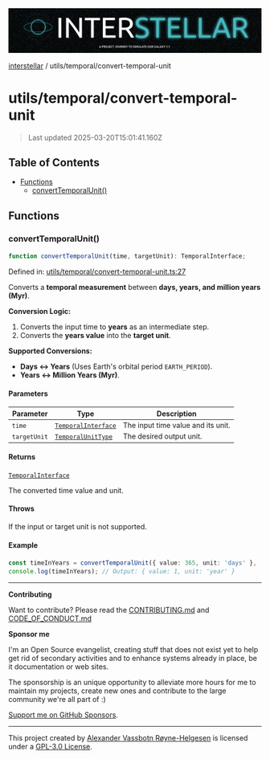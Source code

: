 <div><img alt="SPECCER logo" src="https://raw.githubusercontent.com/phun-ky/interstellar/main/public/interstellar-header.png" style="max-height:120px;"/></div>

[interstellar](../../README.md) / utils/temporal/convert-temporal-unit

# utils/temporal/convert-temporal-unit

> Last updated 2025-03-20T15:01:41.160Z

## Table of Contents

- [Functions](#functions)
  - [convertTemporalUnit()](#converttemporalunit)

## Functions

### convertTemporalUnit()

```ts
function convertTemporalUnit(time, targetUnit): TemporalInterface;
```

Defined in:
[utils/temporal/convert-temporal-unit.ts:27](https://github.com/phun-ky/interstellar/blob/main/src/utils/temporal/convert-temporal-unit.ts#L27)

Converts a **temporal measurement** between **days, years, and million years
(Myr)**.

**Conversion Logic:**

1. Converts the input time to **years** as an intermediate step.
2. Converts the **years value** into the **target unit**.

**Supported Conversions:**

- **Days ↔ Years** (Uses Earth's orbital period `EARTH_PERIOD`).
- **Years ↔ Million Years (Myr)**.

#### Parameters

| Parameter    | Type                                                             | Description                        |
| ------------ | ---------------------------------------------------------------- | ---------------------------------- |
| `time`       | [`TemporalInterface`](../../types/temporal.md#temporalinterface) | The input time value and its unit. |
| `targetUnit` | [`TemporalUnitType`](../../types/temporal.md#temporalunittype)   | The desired output unit.           |

#### Returns

[`TemporalInterface`](../../types/temporal.md#temporalinterface)

The converted time value and unit.

#### Throws

If the input or target unit is not supported.

#### Example

```ts
const timeInYears = convertTemporalUnit({ value: 365, unit: 'days' }, 'year');
console.log(timeInYears); // Output: { value: 1, unit: 'year' }
```

---

**Contributing**

Want to contribute? Please read the
[CONTRIBUTING.md](https://github.com/phun-ky/interstellar/blob/main/CONTRIBUTING.md)
and
[CODE_OF_CONDUCT.md](https://github.com/phun-ky/interstellar/blob/main/CODE_OF_CONDUCT.md)

**Sponsor me**

I'm an Open Source evangelist, creating stuff that does not exist yet to help
get rid of secondary activities and to enhance systems already in place, be it
documentation or web sites.

The sponsorship is an unique opportunity to alleviate more hours for me to
maintain my projects, create new ones and contribute to the large community
we're all part of :)

[Support me on GitHub Sponsors](https://github.com/sponsors/phun-ky).

---

This project created by [Alexander Vassbotn Røyne-Helgesen](http://phun-ky.net)
is licensed under a
[GPL-3.0 License](https://choosealicense.com/licenses/gpl-3.0/).
